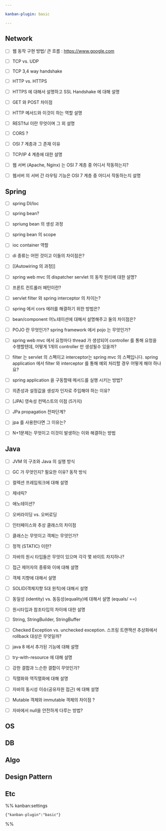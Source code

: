 ```yaml
---

kanban-plugin: basic

---
```


## Network

- [ ] 웹 동작 구현 방법/ 큰 흐름 : https://www.google.com
- [ ] TCP vs. UDP
- [ ] TCP 3,4 way handshake
- [ ] HTTP vs. HTTPS
- [ ] HTTPS 에 대해서 설명하고 SSL Handshake 에 대해 설명
- [ ] GET 와 POST 차이점
- [ ] HTTP 메서드와 이것이 하는 역할 설명
- [ ] RESTful 이란 무엇이며 그 외 설명
- [ ] CORS ?
- [ ] OSI 7 계층과 그 존재 이유
- [ ] TCP/IP 4 계층에 대한 설명
- [ ] 웹 서버 (Apache, Nginx) 는 OSI 7 계층 중 어디서 작동하는지?
- [ ] 웹서버 의 서버 간 라우팅 기능은 OSI 7 계층 중 어디서 작동하는지 설명


## Spring

- [ ] spring DI/Ioc
- [ ] spring bean?
- [ ] spriung bean 의 생성 과정
- [ ] spring bean 의 scope
- [ ] ioc container 역할
- [ ] di 종류는 어떤 것이고 이들의 차이점은?
- [ ] [[Autowiring 의 과정]]
- [ ] spring web mvc 의 dispatcher servlet 의 동작 원리에 대한 설명?
- [ ] 프론트 컨트롤러 패턴이란?
- [ ] servlet filter 와 spring interceptor 의 차이는?
- [ ] spring 에서 cors 에러를 해결하기 위한 방법은?
- [ ] bean/component 어노테이션에 대해서 설명해주고 둘의 차이점은?
- [ ] POJO 란 무엇인가? spring framework 에서 pojo 는 무엇인가?
- [ ] spring web mvc 에서 요청마다 thread 가 생성되어 controller 를 통해 요청을 수행할텐데, 어떻게 1개의 controller 만 생성될수 있을까?
- [ ] filter 는 servlet 의 스펙이고 interceptor는 spring mvc 의 스펙입니다. spring application 에서 filter 와 interceptor 를 통해 예외 처리할 경우 어떻게 해야 하나요?
- [ ] spring application 을 구동할때 메서드를 실행 시키는 방법?
- [ ] 의존성과 설정값을 생성자 인자로 주입해야 하는 이유?
- [ ] [JPA] 영속성 컨텍스트의 이점 (5가지)
- [ ] JPa propagation 전파단계?
- [ ] jpa 를 사용한다면 그 이유는?
- [ ] N+1문제는 무엇이고 이것이 발생하는 이와 해결하는 방법


## Java

- [ ] JVM 의 구조와 Java 의 실행 방식
- [ ] GC 가 무엇인지? 필요한 이유? 동작 방식
- [ ] 컬렉션 프레임워크에 대해 설명
- [ ] 제네릭?
- [ ] 애노테이션?
- [ ] 오버라이딩 vs. 오버로딩
- [ ] 인터페이스와 추상 클래스의 차이점
- [ ] 클래스는 무엇이고 객체는 무엇인가?
- [ ] 정적 (STATIC) 이란?
- [ ] 자바의 원시 타입들은 무엇이 있으며 각각 몇 바이트 차지하나?
- [ ] 접근 제어자의 종류와 이에 대해 설명
- [ ] 객체 지향에 대해서 설명
- [ ] SOLID(객체지향 5대 원칙)에 대해서 설명
- [ ] 동일성 (identity) vs. 동등성(equality)에 대해서 설명 (equals/ ==)
- [ ] 원시타입과 참조타입의 차이에 대한 설명
- [ ] String, StringBuilder, StringBuffer
- [ ] Checked Exception vs. unchecked exception. 스프링 트랜잭션 추상화에서 rollback 대상은 무엇일까?
- [ ] java 8 에서 추가된 기능에 대해 설명
- [ ] try-with-resource 에 대해 설명
- [ ] 강한 결합과 느슨한 결합이 무엇인가?
- [ ] 직렬화와 역직렬화에 대해 설명
- [ ] 자바의 동시성 이슈(공유자원 접근) 에 대해 설명
- [ ] Mutable 객체와 immutable 객체의 차이점 ?
- [ ] 자바에서 null을 안전하게 다루는 방법?


## OS



## DB



## Algo



## Design Pattern



## Etc





%% kanban:settings
```
{"kanban-plugin":"basic"}
```
%%